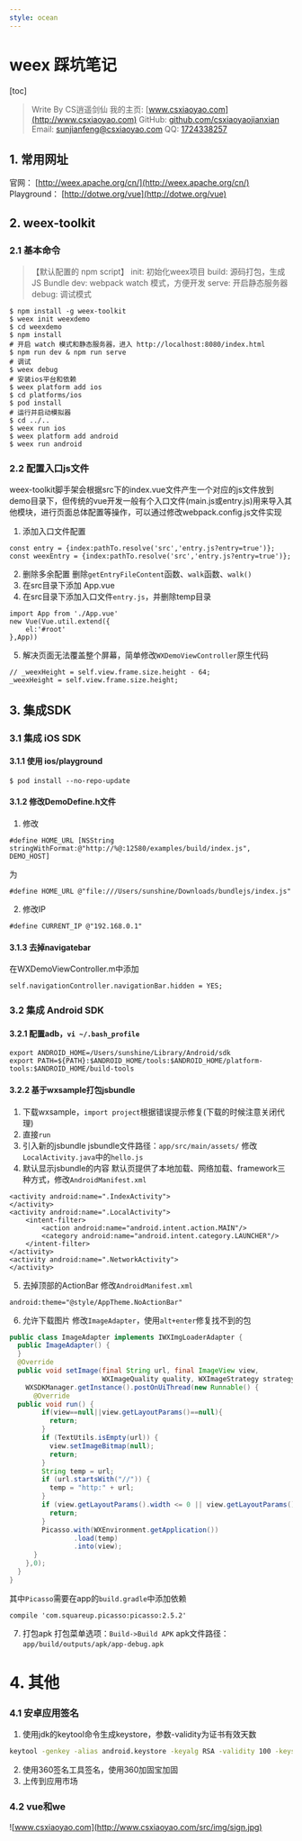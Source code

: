 ```yaml
---
style: ocean
---
```

# weex 踩坑笔记
[toc]
> Write By CS逍遥剑仙
> 我的主页: [www.csxiaoyao.com](http://www.csxiaoyao.com)
> GitHub: [github.com/csxiaoyaojianxian](https://github.com/csxiaoyaojianxian)
> Email: sunjianfeng@csxiaoyao.com
> QQ: [1724338257](wpa.qq.com/msgrd?uin=1724338257&site=qq&menu=yes)

## 1. 常用网址
官网：
[http://weex.apache.org/cn/](http://weex.apache.org/cn/)
Playground：
[http://dotwe.org/vue](http://dotwe.org/vue)

## 2. weex-toolkit
### 2.1 基本命令
> 【默认配置的 npm script】
init: 初始化weex项目
build: 源码打包，生成 JS Bundle
dev: webpack watch 模式，方便开发
serve: 开启静态服务器
debug: 调试模式
```
$ npm install -g weex-toolkit
$ weex init weexdemo
$ cd weexdemo
$ npm install
# 开启 watch 模式和静态服务器，进入 http://localhost:8080/index.html
$ npm run dev & npm run serve
# 调试
$ weex debug
# 安装ios平台和依赖
$ weex platform add ios
$ cd platforms/ios
$ pod install
# 运行并启动模拟器
$ cd ../..
$ weex run ios
$ weex platform add android
$ weex run android
```
### 2.2 配置入口js文件
weex-toolkit脚手架会根据src下的index.vue文件产生一个对应的js文件放到demo目录下，但传统的vue开发一般有个入口文件(main.js或entry.js)用来导入其他模块，进行页面总体配置等操作，可以通过修改webpack.config.js文件实现
1. 添加入口文件配置
```
const entry = {index:pathTo.resolve('src','entry.js?entry=true')};
const weexEntry = {index:pathTo.resolve('src','entry.js?entry=true')};
```
2. 删除多余配置
删除`getEntryFileContent`函数、`walk`函数、`walk()`
3. 在src目录下添加 App.vue
4. 在src目录下添加入口文件`entry.js`，并删除temp目录
```
import App from './App.vue'
new Vue(Vue.util.extend({
	el:'#root'
},App))
```
5. 解决页面无法覆盖整个屏幕，简单修改`WXDemoViewController`原生代码
```
// _weexHeight = self.view.frame.size.height - 64;
_weexHeight = self.view.frame.size.height;
```
## 3. 集成SDK
### 3.1 集成 iOS SDK
#### 3.1.1 使用 ios/playground
```
$ pod install --no-repo-update
```
#### 3.1.2 修改DemoDefine.h文件
1. 修改
```
#define HOME_URL [NSString stringWithFormat:@"http://%@:12580/examples/build/index.js", DEMO_HOST]
```
为
```
#define HOME_URL @"file:///Users/sunshine/Downloads/bundlejs/index.js"
```
2. 修改IP
```
#define CURRENT_IP @"192.168.0.1"
```
#### 3.1.3 去掉navigatebar
在WXDemoViewController.m中添加
```
self.navigationController.navigationBar.hidden = YES;
```
### 3.2 集成 Android SDK
#### 3.2.1 配置adb，`vi ~/.bash_profile`
```config
export ANDROID_HOME=/Users/sunshine/Library/Android/sdk
export PATH=${PATH}:$ANDROID_HOME/tools:$ANDROID_HOME/platform-tools:$ANDROID_HOME/build-tools
```
#### 3.2.2 基于wxsample打包jsbundle
1. 下载wxsample，`import project`根据错误提示修复(下载的时候注意关闭代理)
2. 直接`run`
3. 引入新的jsbundle
jsbundle文件路径：`app/src/main/assets/`
修改`LocalActivity.java`中的`hello.js`
4. 默认显示jsbundle的内容
默认页提供了本地加载、网络加载、framework三种方式，修改`AndroidManifest.xml`
```
<activity android:name=".IndexActivity">
</activity>
<activity android:name=".LocalActivity">
    <intent-filter>
        <action android:name="android.intent.action.MAIN"/>
        <category android:name="android.intent.category.LAUNCHER"/>
    </intent-filter>
</activity>
<activity android:name=".NetworkActivity">
</activity>
```
5. 去掉顶部的ActionBar
修改`AndroidManifest.xml`
```
android:theme="@style/AppTheme.NoActionBar"
```
6. 允许下载图片
修改`ImageAdapter`，使用`alt+enter`修复找不到的包
```java
public class ImageAdapter implements IWXImgLoaderAdapter {
  public ImageAdapter() {
  }
  @Override
  public void setImage(final String url, final ImageView view,
                       WXImageQuality quality, WXImageStrategy strategy) {
    WXSDKManager.getInstance().postOnUiThread(new Runnable() {
      @Override
  public void run() {
        if(view==null||view.getLayoutParams()==null){
          return;
        }
        if (TextUtils.isEmpty(url)) {
          view.setImageBitmap(null);
          return;
        }
        String temp = url;
        if (url.startsWith("//")) {
          temp = "http:" + url;
        }
        if (view.getLayoutParams().width <= 0 || view.getLayoutParams().height <= 0) {
          return;
        }
        Picasso.with(WXEnvironment.getApplication())
                .load(temp)
                .into(view);
      }
    },0);
  }
}
```
其中`Picasso`需要在app的`build.gradle`中添加依赖
```
compile 'com.squareup.picasso:picasso:2.5.2'
```
7. 打包apk
打包菜单选项：`Build->Build APK`
apk文件路径：`app/build/outputs/apk/app-debug.apk`

# 4. 其他
### 4.1 安卓应用签名
1. 使用jdk的keytool命令生成keystore，参数-validity为证书有效天数
```bash
keytool -genkey -alias android.keystore -keyalg RSA -validity 100 -keystore android.keystore
```
2. 使用360签名工具签名，使用360加固宝加固
3. 上传到应用市场

### 4.2 vue和we

![www.csxiaoyao.com](http://www.csxiaoyao.com/src/img/sign.jpg)
